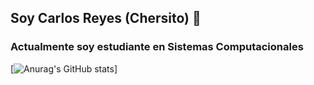## Soy Carlos Reyes (Chersito) 👋
###  Actualmente soy estudiante en Sistemas Computacionales 

[![Anurag's GitHub stats](https://github-readme-stats.vercel.app/api?username=Chersito)]
